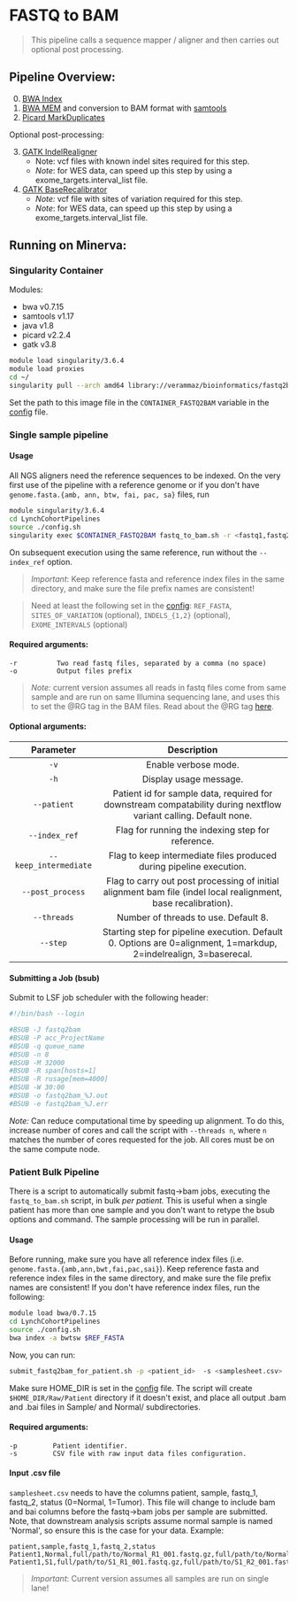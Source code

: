 # FASTQ to BAM
> This pipeline calls a sequence mapper / aligner and then carries out optional post processing.

## Pipeline Overview:

0. [BWA Index](https://bio-bwa.sourceforge.net/bwa.shtml)
1. [BWA MEM](https://bio-bwa.sourceforge.net/bwa.shtml) and conversion to BAM format with [samtools](https://www.htslib.org/)
2. [Picard MarkDuplicates](https://gatk.broadinstitute.org/hc/en-us/articles/360037052812-MarkDuplicates-Picard)

Optional post-processing:

3. [GATK IndelRealigner](https://github.com/broadinstitute/gatk-docs/blob/master/gatk3-tutorials/(howto)_Perform_local_realignment_around_indels.md)
    - Note: vcf files with known indel sites required for this step.
    - *Note*: for WES data, can speed up this step by using a exome_targets.interval_list file.
4. [GATK BaseRecalibrator](https://gatk.broadinstitute.org/hc/en-us/articles/360036898312-BaseRecalibrator)
    - *Note:* vcf file with sites of variation required for this step.
    - *Note*: for WES data, can speed up this step by using a exome_targets.interval_list file.


## Running on Minerva:

### Singularity Container 

Modules:
- bwa v0.7.15
- samtools v1.17
- java v1.8
- picard v2.2.4
- gatk v3.8

```bash
module load singularity/3.6.4
module load proxies 
cd ~/
singularity pull --arch amd64 library://verammaz/bioinformatics/fastq2bam:0.3
```
Set the path to this image file in the `CONTAINER_FASTQ2BAM` variable in the [config](config.sh) file.


### Single sample pipeline

#### Usage

All NGS aligners need the reference sequences to be indexed. On the very first use of the pipeline with a reference genome or if you don't have `genome.fasta.{amb, ann, btw, fai, pac, sa}` files, run

```bash
module singularity/3.6.4
cd LynchCohortPipelines
source ./config.sh
singularity exec $CONTAINER_FASTQ2BAM fastq_to_bam.sh -r <fastq1,fastq2> -o <output_prefix> --index_ref
```
On subsequent execution using the same reference, run without the `--index_ref` option. 

> *Important*: Keep reference fasta and reference index files in the same directory, and make sure the file prefix names are consistent!

> Need at least the following set in the [config](config.sh): `REF_FASTA`, `SITES_OF_VARIATION` (optional), `INDELS_{1,2}` (optional), `EXOME_INTERVALS` (optional) 

#### Required arguments:
```
-r          Two read fastq files, separated by a comma (no space)
-o          Output files prefix
```

> *Note:* current version assumes all reads in fastq files come from same sample and are run on same Illumina sequencing lane, and uses this to set the @RG tag in the BAM files. Read about the @RG tag [here](https://gatk.broadinstitute.org/hc/en-us/articles/360035890671-Read-groups). 

#### Optional arguments:

| Parameter                 | Description   |	
| :----------------------------------------: | :------: |
| `-v` | Enable verbose mode. |
| `-h` | Display usage message. |
| `--patient` |  Patient id for sample data, required for downstream compatability during nextflow variant calling. Default none.
| `--index_ref` | Flag for running the indexing step for reference.
| `--keep_intermediate` | Flag to keep intermediate files produced during pipeline execution.
| `--post_process` | Flag to carry out post processing of initial alignment bam file (indel local realignment, base recalibration).
| `--threads` | Number of threads to use. Default 8. |
| `--step` | Starting step for pipeline execution. Default 0. Options are 0=alignment, 1=markdup, 2=indelrealign, 3=baserecal. |

#### Submitting a Job (bsub)

Submit to LSF job scheduler with the following header:

```bash
#!/bin/bash --login

#BSUB -J fastq2bam
#BSUB -P acc_ProjectName
#BSUB -q queue_name 
#BSUB -n 8
#BSUB -M 32000 
#BSUB -R span[hosts=1]
#BSUB -R rusage[mem=4000]
#BSUB -W 30:00
#BSUB -o fastq2bam_%J.out
#BSUB -e fastq2bam_%J.err
```
*Note:* Can reduce computational time by speeding up alignment. To do this, increase number of cores and call the script with `--threads n`, where `n` matches the number of cores requested for the job. All cores must be on the same compute node. 

### Patient Bulk Pipeline

There is a script to automatically submit fastq->bam jobs, executing the `fastq_to_bam.sh` script, in bulk *per patient.* This is useful when a single patient has more than one sample and you don't want to retype the bsub options and command. The sample processing will be run in parallel. 

#### Usage 

Before running, make sure you have all reference index files (i.e. `genome.fasta.{amb,ann,bwt,fai,pac,sai}`). Keep reference fasta and reference index files in the same directory, and make sure the file prefix names are consistent! If you don't have reference index files, run the following:

```bash
module load bwa/0.7.15
cd LynchCohortPipelines
source ./config.sh
bwa index -a bwtsw $REF_FASTA
```

Now, you can run:

```bash
submit_fastq2bam_for_patient.sh -p <patient_id>  -s <samplesheet.csv>
```

Make sure HOME_DIR is set in the [config](config.sh) file. The script will create `$HOME_DIR/Raw/Patient` directory if it doesn't exist, and place all output .bam and .bai files in 
Sample/ and Normal/ subdirectories.

#### Required arguments:
```
-p         Patient identifier.
-s         CSV file with raw input data files configuration.
```
#### Input .csv file
`samplesheet.csv` needs to have the columns patient, sample, fastq_1, fastq_2, status (0=Normal, 1=Tumor). This file will change to include bam and bai columns before the fastq->bam jobs per sample are submitted. Note, that downstream analysis scripts assume normal sample is named 'Normal', so ensure this is the case for your data. Example:

```csv
patient,sample,fastq_1,fastq_2,status
Patient1,Normal,full/path/to/Normal_R1_001.fastq.gz,full/path/to/Normal_R2_001.fastq.gz,0
Patient1,S1,full/path/to/S1_R1_001.fastq.gz,full/path/to/S1_R2_001.fastq.gz,1
```
> *Important*: Current version assumes all samples are run on single lane!


